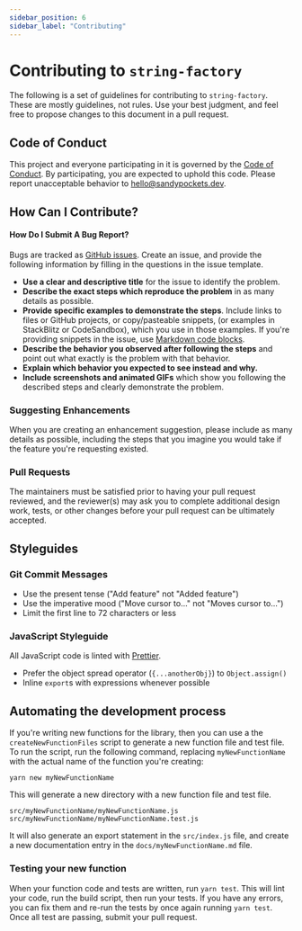 ```yaml
---
sidebar_position: 6
sidebar_label: "Contributing"
---
```


# Contributing to `string-factory`

The following is a set of guidelines for contributing to `string-factory`. These are mostly guidelines, not rules. Use your best judgment, and feel free to propose changes to this document in a pull request.

## Code of Conduct

This project and everyone participating in it is governed by the [Code of Conduct](code-of-conduct). By participating, you are expected to uphold this code. Please report unacceptable behavior to [hello@sandypockets.dev](mailto:hello@sandypockets.dev).

## How Can I Contribute?

#### How Do I Submit A Bug Report?

Bugs are tracked as [GitHub issues](https://guides.github.com/features/issues/). Create an issue, and provide the following information by filling in the questions in the issue template.

* **Use a clear and descriptive title** for the issue to identify the problem.
* **Describe the exact steps which reproduce the problem** in as many details as possible. 
* **Provide specific examples to demonstrate the steps**. Include links to files or GitHub projects, or copy/pasteable snippets, (or examples in StackBlitz or CodeSandbox), which you use in those examples. If you're providing snippets in the issue, use [Markdown code blocks](https://help.github.com/articles/markdown-basics/#multiple-lines).
* **Describe the behavior you observed after following the steps** and point out what exactly is the problem with that behavior.
* **Explain which behavior you expected to see instead and why.**
* **Include screenshots and animated GIFs** which show you following the described steps and clearly demonstrate the problem.

### Suggesting Enhancements
When you are creating an enhancement suggestion, please include as many details as possible, including the steps that you imagine you would take if the feature you're requesting existed.

### Pull Requests

The maintainers must be satisfied prior to having your pull request reviewed, and the reviewer(s) may ask you to complete additional design work, tests, or other changes before your pull request can be ultimately accepted.

## Styleguides

### Git Commit Messages

* Use the present tense ("Add feature" not "Added feature")
* Use the imperative mood ("Move cursor to..." not "Moves cursor to...")
* Limit the first line to 72 characters or less

### JavaScript Styleguide

All JavaScript code is linted with [Prettier](https://prettier.io/).

* Prefer the object spread operator (`{...anotherObj}`) to `Object.assign()`
* Inline `export`s with expressions whenever possible

## Automating the development process
If you're writing new functions for the library, then you can use a the `createNewFunctionFiles` script to generate a new function file and test file. To run the script, run the following command, replacing `myNewFunctionName` with the actual name of the function you're creating: 

```shell
yarn new myNewFunctionName
```

This will generate a new directory with a new function file and test file.

```shell
src/myNewFunctionName/myNewFunctionName.js
src/myNewFunctionName/myNewFunctionName.test.js
```

It will also generate an export statement in the `src/index.js` file, and create a new documentation entry in the `docs/myNewFunctionName.md` file.

### Testing your new function
When your function code and tests are written, run `yarn test`. This will lint your code, run the build script, then run your tests. If you have any errors, you can fix them and re-run the tests by once again running `yarn test`. Once all test are passing, submit your pull request.